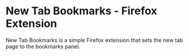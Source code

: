 # New Tab Bookmarks - Firefox Extension

New Tab Bookmarks is a simple Firefox extension that sets the new tab page to the bookmarks panel.
